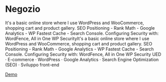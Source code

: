 # Negozio

It's a basic online store where I use WordPress and WooCommerce, shopping cart and product gallery.
SEO Positioning - Rank Math - Google Analytics - WP Fastest Cache - Search Console.
Configuring Security with: WordFence, All in One WP SecurityIt's a basic online store where I use WordPress and WooCommerce, shopping cart and product gallery. 
SEO Positioning - Rank Math - Google Analytics - WP Fastest Cache - Search Console. 
Configuring Security with: WordFence, All in One WP Security
UED · E-commerce · WordPress · Google Analytics · Search Engine Optimization (SEO) · Sviluppo front-end

[Demo](https://fulviamauriello.netsons.org/)
